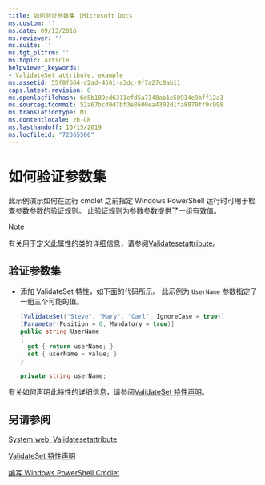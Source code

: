 ```yaml
---
title: 如何验证参数集 |Microsoft Docs
ms.custom: ''
ms.date: 09/13/2016
ms.reviewer: ''
ms.suite: ''
ms.tgt_pltfrm: ''
ms.topic: article
helpviewer_keywords:
- ValidateSet attribute, example
ms.assetid: 55f0f664-d2ad-4501-a3dc-9f7a27c8ab11
caps.latest.revision: 8
ms.openlocfilehash: 6d8b189ed6311efd5a7348ab1e58934e9bff12a3
ms.sourcegitcommit: 52a67bcd9d7bf3e8600ea4302d1fa8970ff9c998
ms.translationtype: MT
ms.contentlocale: zh-CN
ms.lasthandoff: 10/15/2019
ms.locfileid: "72365506"
---
```

# <a name="how-to-validate-an-argument-set"></a>如何验证参数集

此示例演示如何在运行 cmdlet 之前指定 Windows PowerShell 运行时可用于检查参数参数的验证规则。 此验证规则为参数参数提供了一组有效值。

> [!NOTE]
> 有关用于定义此属性的类的详细信息，请参阅[Validatesetattribute](/dotnet/api/System.Management.Automation.ValidateSetAttribute)。

## <a name="to-validate-an-argument-set"></a>验证参数集

- 添加 ValidateSet 特性，如下面的代码所示。 此示例为 `UserName` 参数指定了一组三个可能的值。

    ```csharp
    [ValidateSet("Steve", "Mary", "Carl", IgnoreCase = true)]
    [Parameter(Position = 0, Mandatory = true)]
    public string UserName
    {
      get { return userName; }
      set { userName = value; }
    }

    private string userName;
    ```

有关如何声明此特性的详细信息，请参阅[ValidateSet 特性声明](./validateset-attribute-declaration.md)。

## <a name="see-also"></a>另请参阅

[System.web. Validatesetattribute](/dotnet/api/System.Management.Automation.ValidateSetAttribute)

[ValidateSet 特性声明](./validateset-attribute-declaration.md)

[编写 Windows PowerShell Cmdlet](./writing-a-windows-powershell-cmdlet.md)

